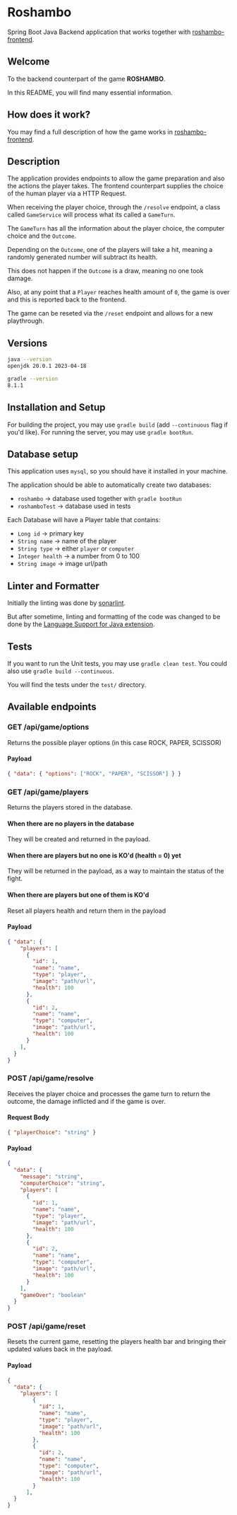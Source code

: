 # Roshambo

Spring Boot Java Backend application that works together with [roshambo-frontend][roshambo-frontend-git].

## Welcome

To the backend counterpart of the game **ROSHAMBO**.

In this README, you will find many essential information.

## How does it work?

You may find a full description of how the game works in [roshambo-frontend][roshambo-frontend-git].

## Description

The application provides endpoints to allow the game preparation and also the actions the player takes.
The frontend counterpart supplies the choice of the human player via a HTTP Request.

When receiving the player choice, through the `/resolve` endpoint,
a class called `GameService` will process what its called a `GameTurn`.

The `GameTurn` has all the information about the player choice, the computer choice and the `Outcome`.

Depending on the `Outcome`, one of the players will take a hit, meaning a randomly generated number will subtract its health.

This does not happen if the `Outcome` is a draw, meaning no one took damage.

Also, at any point that a `Player` reaches health amount of `0`, the game is over and this is reported back to the frontend.

The game can be reseted via the `/reset` endpoint and allows for a new playthrough.

## Versions

```bash
java --version
openjdk 20.0.1 2023-04-18

gradle --version
8.1.1
```

## Installation and Setup

For building the project, you may use `gradle build` (add `--continuous` flag if you'd like).
For running the server, you may use `gradle bootRun`.

## Database setup

This application uses `mysql`, so you should have it installed in your machine.

The application should be able to automatically create two databases:

- `roshambo` -> database used together with `gradle bootRun`
- `roshamboTest` -> database used in tests

Each Database will have a Player table that contains:

- `Long id` -> primary key
- `String name` -> name of the player
- `String type` -> either `player` or `computer`
- `Integer health` -> a number from 0 to 100
- `String image` -> image url/path

## Linter and Formatter

Initially the linting was done by [sonarlint][sonarlint].

But after sometime, linting and formatting of the code was changed to be done by the [Language Support for Java extension][extension].

## Tests

If you want to run the Unit tests, you may use `gradle clean test`.
You could also use `gradle build --continuous`.

You will find the tests under the `test/` directory.

## Available endpoints

### GET /api/game/options

Returns the possible player options (in this case ROCK, PAPER, SCISSOR)

#### Payload

```json
{ "data": { "options": ["ROCK", "PAPER", "SCISSOR"] } }
```

### GET /api/game/players

Returns the players stored in the database. 

#### When there are no players in the database

They will be created and returned in the payload.

#### When there are players but no one is KO'd (health = 0) yet

They will be returned in the payload, as a way to maintain the status of the fight.

#### When there are players but one of them is KO'd

Reset all players health and return them in the payload

#### Payload

```json
{ "data": { 
    "players": [
      {
        "id": 1,
        "name": "name",
        "type": "player",
        "image": "path/url",
        "health": 100
      },
      {
        "id": 2,
        "name": "name",
        "type": "computer",
        "image": "path/url",
        "health": 100
      }
    ],
  }
}
```

### POST /api/game/resolve

Receives the player choice and processes the game turn to return the outcome, the damage inflicted and if the game is over.

#### Request Body

```json
{ "playerChoice": "string" }
```

#### Payload

```json
{ 
  "data": { 
    "message": "string",
    "computerChoice": "string",
    "players": [
      {
        "id": 1,
        "name": "name",
        "type": "player",
        "image": "path/url",
        "health": 100
      },
      {
        "id": 2,
        "name": "name",
        "type": "computer",
        "image": "path/url",
        "health": 100
      }
    ],
    "gameOver": "boolean"
  }
}
```

### POST /api/game/reset

Resets the current game, resetting the players health bar and bringing their updated values back in the payload.


#### Payload

```json
{ 
  "data": {
    "players": [
        {
          "id": 1,
          "name": "name",
          "type": "player",
          "image": "path/url",
          "health": 100
        },
        {
          "id": 2,
          "name": "name",
          "type": "computer",
          "image": "path/url",
          "health": 100
        }
      ],
  }
}
```

[roshambo-frontend-git]: https://github.com/alecarneiro1993/roshambo-frontend
[extension]: https://marketplace.visualstudio.com/items?itemName=redhat.java
[sonarlint]: https://marketplace.visualstudio.com/items?itemName=SonarSource.sonarlint-vscode